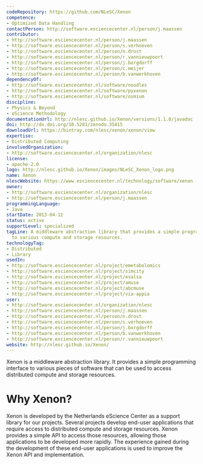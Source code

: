 ```yaml
---
codeRepository: https://github.com/NLeSC/Xenon
competence:
- Optimized Data Handling
contactPerson: http://software.esciencecenter.nl/person/j.maassen
contributor:
- http://software.esciencecenter.nl/person/j.maassen
- http://software.esciencecenter.nl/person/s.verhoeven
- http://software.esciencecenter.nl/person/n.drost
- http://software.esciencecenter.nl/person/r.vannieuwpoort
- http://software.esciencecenter.nl/person/j.borgdorff
- http://software.esciencecenter.nl/person/c.meijer
- http://software.esciencecenter.nl/person/b.vanwerkhoven
dependencyOf:
- http://software.esciencecenter.nl/software/noodles
- http://software.esciencecenter.nl/software/pyxenon
- http://software.esciencecenter.nl/software/osmium
discipline:
- Physics & Beyond
- eScience Methodology
documentationUrl: http://nlesc.github.io/Xenon/versions/1.1.0/javadoc
doi: http://dx.doi.org/10.5281/zenodo.35415
downloadUrl: https://bintray.com/nlesc/xenon/xenon/view
expertise:
- Distributed Computing
involvedOrganization:
- http://software.esciencecenter.nl/organization/nlesc
license:
- apache-2.0
logo: http://nlesc.github.io/Xenon/images/NLeSC_Xenon_logo.png
name: Xenon
nlescWebsite: https://www.esciencecenter.nl/technology/software/xenon
owner:
- http://software.esciencecenter.nl/organization/nlesc
- http://software.esciencecenter.nl/person/j.maassen
programmingLanguage:
- Java
startDate: 2013-04-12
status: active
supportLevel: specialized
tagLine: A middleware abstraction library that provides a simple programming interface
  to various compute and storage resources.
technologyTag:
- Distributed
- Library
usedIn:
- http://software.esciencecenter.nl/project/emetabolomics
- http://software.esciencecenter.nl/project/simcity
- http://software.esciencecenter.nl/project/esalsa
- http://software.esciencecenter.nl/project/amuse
- http://software.esciencecenter.nl/project/abcmuse
- http://software.esciencecenter.nl/project/via-appia
user:
- http://software.esciencecenter.nl/organization/nlesc
- http://software.esciencecenter.nl/person/j.maassen
- http://software.esciencecenter.nl/person/n.drost
- http://software.esciencecenter.nl/person/s.verhoeven
- http://software.esciencecenter.nl/person/j.borgdorff
- http://software.esciencecenter.nl/person/b.vanwerkhoven
- http://software.esciencecenter.nl/person/r.vannieuwpoort
website: http://nlesc.github.io/Xenon/
---
```

Xenon is a middleware abstraction library. It provides a simple
programming interface to various pieces of software that can be used to
access distributed compute and storage resources.

# Why Xenon?

Xenon is developed by the Netherlands eScience Center as a support
library for our projects. Several projects develop end-user applications
that require access to distributed compute and storage resources. Xenon
provides a simple API to access those resources, allowing those
applications to be developed more rapidly. The experience gained during
the development of these end-user applications is used to improve the
Xenon API and implementation.
